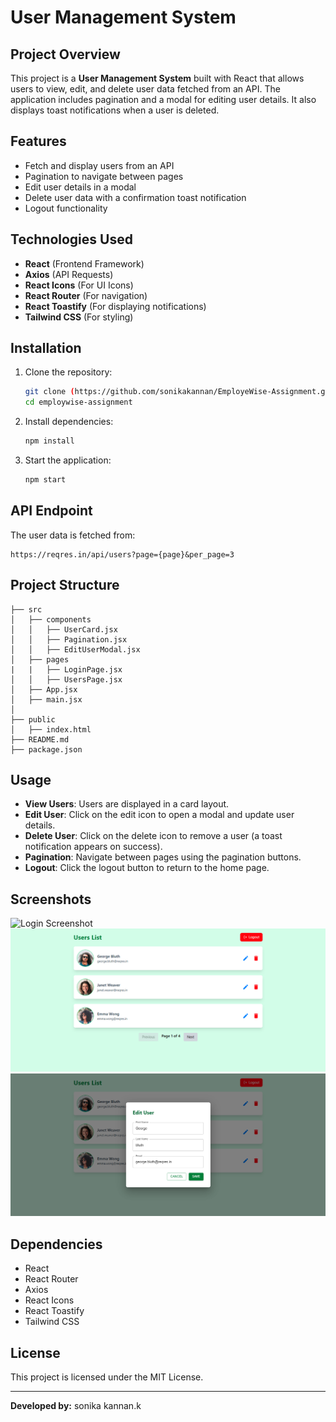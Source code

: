 # User Management System

## Project Overview
This project is a **User Management System** built with React that allows users to view, edit, and delete user data fetched from an API. The application includes pagination and a modal for editing user details. It also displays toast notifications when a user is deleted.

## Features
- Fetch and display users from an API
- Pagination to navigate between pages
- Edit user details in a modal
- Delete user data with a confirmation toast notification
- Logout functionality

## Technologies Used
- **React** (Frontend Framework)
- **Axios** (API Requests)
- **React Icons** (For UI Icons)
- **React Router** (For navigation)
- **React Toastify** (For displaying notifications)
- **Tailwind CSS** (For styling)

## Installation
1. Clone the repository:
   ```sh
   git clone (https://github.com/sonikakannan/EmployeWise-Assignment.git)
   cd employwise-assignment
   ```
2. Install dependencies:
   ```sh
   npm install
   ```
3. Start the application:
   ```sh
   npm start
   ```

## API Endpoint
The user data is fetched from:
```
https://reqres.in/api/users?page={page}&per_page=3
```

## Project Structure
```
├── src
│   ├── components
│   │   ├── UserCard.jsx
│   │   ├── Pagination.jsx
│   │   ├── EditUserModal.jsx
│   ├── pages
|   |   ├── LoginPage.jsx
│   │   ├── UsersPage.jsx
│   ├── App.jsx
│   ├── main.jsx
│
├── public
│   ├── index.html
├── README.md
├── package.json
```

## Usage
- **View Users**: Users are displayed in a card layout.
- **Edit User**: Click on the edit icon to open a modal and update user details.
- **Delete User**: Click on the delete icon to remove a user (a toast notification appears on success).
- **Pagination**: Navigate between pages using the pagination buttons.
- **Logout**: Click the logout button to return to the home page.

## Screenshots
![Login Screenshot](https://drive.google.com/file/d/1slRLGJG7TPl-XMT_HkAw4ChLCLYjcFOP/view?usp=sharing)
![User List Screenshot](public/employeWise-screenshot-2.png)
![Edit Modal Screenshot](public/employeWise-screenshot-3.png)

## Dependencies
- React
- React Router
- Axios
- React Icons
- React Toastify
- Tailwind CSS

## License
This project is licensed under the MIT License.

---
**Developed by:** sonika kannan.k

